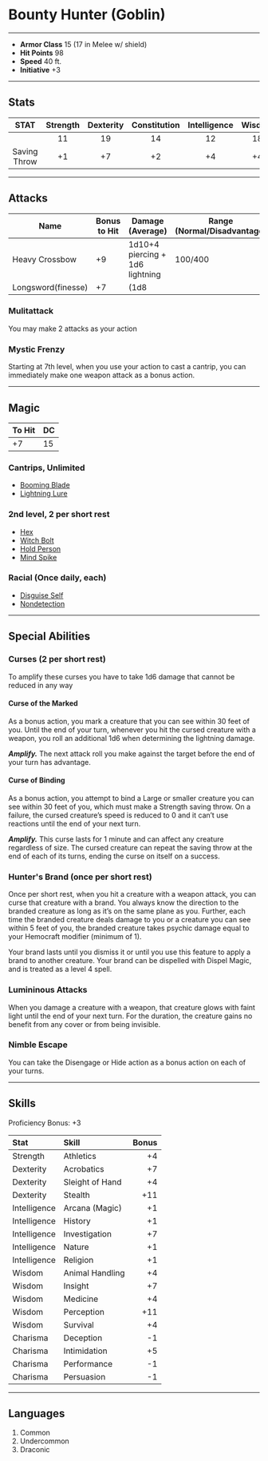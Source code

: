 # Bounty Hunter (Goblin)
___
- **Armor Class** 15 (17 in Melee w/ shield)
- **Hit Points** 98
- **Speed** 40 ft.
- **Initiative** +3
___
## Stats
|STAT|Strength|Dexterity|Constitution|Intelligence|Wisdom|Charisma|
|:---:|:---:|:---:|:---:|:---:|:---:|:---:|
||11|19|14|12|18|9|
|Saving Throw|+1|+7|+2|+4|+4|-1|
___
## Attacks
|Name|Bonus to Hit|Damage (Average)|Range (Normal/Disadvantage)|
|--|--|--|--|
|Heavy Crossbow|+9|1d10+4 piercing + 1d6 lightning|100/400|
|Longsword(finesse)|+7|(1d8||1d10)+4 slashing + 1d6 lightning||

### Mulitattack
You may make 2 attacks as your action

### Mystic Frenzy
Starting at 7th level, when you use your action to cast a cantrip, you can immediately make one weapon attack as a bonus action.
___
## Magic
|To Hit|DC|
|--|--|
|+7|15|

### Cantrips, Unlimited
- [Booming Blade](https://5e.tools/spells.html#booming%20blade_tce)
- [Lightning Lure](https://5e.tools/spells.html#lightning%20lure_tce)

### 2nd level, 2 per short rest
- [Hex](https://5e.tools/spells.html#hex_phb)
- [Witch Bolt](https://5e.tools/spells.html#witch%20bolt_phb)
- [Hold Person](https://5e.tools/spells.html#hold%20person_phb)
- [Mind Spike](https://5e.tools/spells.html#mind%20spike_xge)

### Racial (Once daily, each)
- [Disguise Self](https://5e.tools/spells.html#disguise%20self_phb)
- [Nondetection](https://5e.tools/spells.html#nondetection_phb)

___
## Special Abilities
### Curses (2 per short rest)
To amplify these curses you have to take 1d6 damage that cannot be reduced in any way

#### Curse of the Marked
As a bonus action, you mark a creature that you can see within 30 feet of you. Until the end of your turn, whenever you hit the cursed creature with a weapon, you roll an additional 1d6 when determining the lightning damage.

***Amplify.*** The next attack roll you make against the target before the end of your turn has advantage.
#### Curse of Binding
As a bonus action, you attempt to bind a Large or smaller creature you can see within 30 feet of you, which must make a Strength saving throw. On a failure, the cursed creature’s speed is reduced to 0 and it can’t use reactions until the end of your next turn.

***Amplify.*** This curse lasts for 1 minute and can affect any creature regardless of size. The cursed creature can repeat the saving throw at the end of each of its turns, ending the curse on itself on a success.

### Hunter's Brand (once per short rest)
Once per short rest, when you hit a creature with a weapon attack, you can curse that creature with a brand. You always know the direction to the branded creature as long as it’s on the same plane as you. Further, each time the branded creature deals damage to you or a creature you can see within 5 feet of you, the branded creature takes psychic damage equal to your Hemocraft modifier (minimum of 1).

Your brand lasts until you dismiss it or until you use this feature to apply a brand to another creature. Your brand can be dispelled with Dispel Magic, and is treated as a level 4 spell.

### Lumininous Attacks
When you damage a creature with a weapon, that creature glows with faint light until the end of your next turn. For the duration, the creature gains no benefit from any cover or from being invisible.

### Nimble Escape
You can take the Disengage or Hide action as a bonus action on each of your turns.
___
## Skills
Proficiency Bonus: +3

|Stat|Skill|Bonus|
|:--|:--|--:|
|Strength|Athletics|+4|
|Dexterity|Acrobatics|+7|
|Dexterity|Sleight of Hand|+4|
|Dexterity|Stealth|+11|
|Intelligence|Arcana (Magic)|+1|
|Intelligence|History|+1|
|Intelligence|Investigation|+7|
|Intelligence|Nature|+1|
|Intelligence|Religion|+1|
|Wisdom|Animal Handling|+4|
|Wisdom|Insight|+7|
|Wisdom|Medicine|+4|
|Wisdom|Perception|+11|
|Wisdom|Survival|+4|
|Charisma|Deception|-1|
|Charisma|Intimidation|+5|
|Charisma|Performance|-1|
|Charisma|Persuasion|-1|
___
## Languages
1) Common
2) Undercommon
3) Draconic 
